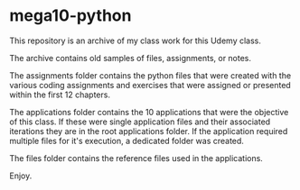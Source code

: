 # mega10-python

This repository is an archive of my class work for this Udemy class.

The archive contains old samples of files, assignments, or notes.

The assignments folder contains the python files that were created with the various coding assignments and exercises that were assigned or presented within the first 12 chapters.

The applications folder contains the 10 applications that were the objective of this class. If these were single application files and their associated iterations they are in the root applications folder. If the application required multiple files for it's execution, a dedicated folder was created.

The files folder contains the reference files used in the applications.

Enjoy.
